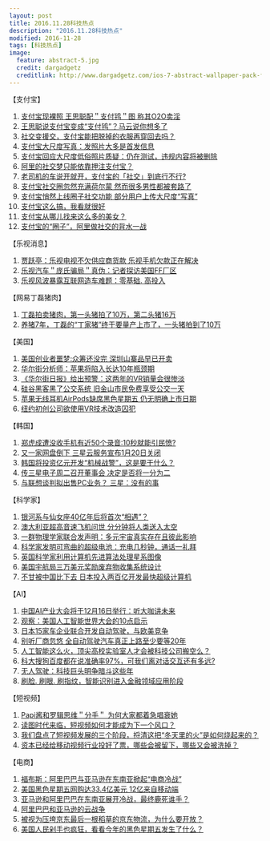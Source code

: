 ```yaml
---
layout: post
title: 2016.11.28科技热点
description: "2016.11.28科技热点"
modified: 2016-11-28
tags: [科技热点]
image:
  feature: abstract-5.jpg
  credit: dargadgetz
  creditlink: http://www.dargadgetz.com/ios-7-abstract-wallpaper-pack-for-iphone-5-and-ipod-touch-retina/
---
```


【支付宝】

1. [支付宝现裸照 王思聪配＂支付鸨＂图 称其O2O卖淫](http://tech.163.com/16/1128/08/C6UP79C400097U7R.html)
2. [王思聪说支付宝变成“支付鸨”？马云说你想多了](http://dy.163.com/v2/article/detail/C6VIB4FA05118BVB.html)
3. [社交变援交，支付宝能把脱掉的衣服再穿回去吗？](http://tech.163.com/16/1128/09/C6URIU1E00097U7R.html) 
4. [支付宝大尺度写真：发照片大多是首发信息](http://tech.163.com/16/1127/21/C6TIIKQN00097U7R.html) 
5. [支付宝回应大尺度低俗照片质疑：仍在测试，违规内容将被删除](http://tech.qq.com/a/20161128/024528.htm)
6. [阿里的社交梦只能依靠押注支付宝？](http://tech.qq.com/a/20161128/002629.htm) 
7. [老司机的车说开就开，支付宝的「社交」到底行不行? ](https://www.huxiu.com/article/172347/1.html) 
8. [支付宝社交圈忽然充满荷尔蒙 然而很多男性都被套路了 ](http://tech.qq.com/a/20161127/015161.htm)
9. [支付宝悄然上线圈子社交功能 部分用户上传大尺度“写真”](http://tech.qq.com/a/20161127/009017.html)
10. [支付宝这么搞，我看就很好](https://www.huxiu.com/article/172412.html)
11. [支付宝从哪儿找来这么多的美女？](https://www.huxiu.com/article/172377.html)
12. [支付宝的“圈子”，阿里做社交的背水一战](https://www.huxiu.com/article/172380.html)

【乐视消息】

1. [贾跃亭：乐视电视不欠供应商货款 乐视手机欠款正在解决](https://tech.qq.com/a/20161128/004306.html)
2. [乐视汽车＂庞氏骗局＂真伪：记者探访美国FF厂区](https://tech.163.com/16/1128/17/C6VOGCLQ00097U7R.html)
3. [乐视风波暴露互联网造车难题：零基础. 高投入](https://tech.qq.com/a/20161128/002662.html)

【网易丁磊猪肉】

1. [丁磊拍卖猪肉，第一头猪拍了10万，第二头猪16万](https://tech.qq.com/a/20161128/018526.html)
2. [养猪7年，丁磊的“丁家猪”终于要量产上市了，一头猪拍到了10万 ](httpss://www.huxiu.com/article/165865/1.html)


【美国】

1. [美国创业者噩梦:众筹还没完 深圳山寨品早已开卖 ](https://tech.163.com/16/1128/11/C6V3BG2U00097U7R.html)
2. [华尔街分析师：苹果将陷入长达10年瓶颈期 ](https://tech.qq.com/a/20161128/024646.html)
3. [《华尔街日报》给出预警：这两年的VR销量会很惨淡](https://tech.qq.com/a/20161128/019375.html)
4. [硅谷黑客黑了公交系统 旧金山市民免费享受公交一天 
 ](https://tech.qq.com/a/20161128/017094.html)
5. [苹果无线耳机AirPods缺席黑色星期五 仍无明确上市日期
  ](https://tech.qq.com/a/20161128/018339.html)
6. [纽约初创公司欲使用VR技术改造囚犯 
 ](https://tech.qq.com/a/20161127/013896.html)

【韩国】

1. [郑虎成遭没收手机有近50个录音:10秒就能引民愤? 
 ](https://tech.163.com/16/1128/09/C6UST5S200097U7S.html)
2. [又一家网盘倒下 三星云服务宣布1月20日关闭 
 ](https://tech.qq.com/a/20161128/031034.html)
3. [韩国将投资亿元开发“机械战警”，这是要干什么？
  ](https://tech.qq.com/a/20161128/024432.html)
4. [传三星电子周二召开董事会 决定是否将一分为二 
 ](https://tech.qq.com/a/20161128/016260.html)
5. [与联想谈判拟出售PC业务？ 三星：没有的事 
 ](https://tech.qq.com/a/20161128/003024.html)

【科学家】

1. [银河系与仙女座40亿年后将首次“相遇”？ 
 ](https://tech.163.com/16/1128/15/C6VJ5OTA00097U81.html)
2. [澳大利亚超高音速飞机问世 分分钟将人类送入太空 
 ](https://tech.qq.com/a/20161128/003116.html)
3. [一群物理学家联合发声明：多元宇宙真实存在且彼此影响
  ](https://tech.qq.com/a/20161128/003162.html)
4. [科学家发明可弯曲的超级电池：充电几秒钟，通话一礼拜
  ](https://tech.qq.com/a/20161127/001776.html)
5. [英国科学家利用计算机先进算法处理星系图像 
 ](https://tech.qq.com/a/20161128/004260.html)
6. [美国宇航局三万美元奖励废弃物收集系统设计 
 ](https://tech.qq.com/a/20161128/004104.html)
7. [不甘被中国比下去 日本投入两百亿开发最快超级计算机 
 ](https://tech.qq.com/a/20161127/004482.html)

【AI】

1. [中国AI产业大会将于12月16日举行：听大咖讲未来
  ](https://tech.163.com/16/1128/17/C6VNMU0O00097U80.html)
2. [观察：美国人工智能世界大会的10点启示
  ](https://dy.163.com/v2/article/detail/C6VGTNOF0511BR4L.html)
3. [日本15家车企业联合开发自动驾驶，与欧美竞争 
 ](https://dy.163.com/v2/article/detail/C6VCOLGU05119734.html)
4. [别听厂商忽悠 全自动驾驶汽车真正上路至少要等20年 
 ](https://tech.qq.com/a/20161128/003581.html)
5. [人工智能这么火，顶尖高校实验室人才会被科技公司搬空么？ 
 ](https://tech.qq.com/a/20161128/007575.html)
6. [科大搜狗百度都在说准确率97%，可我们离对话交互还有多远?
   ](httpss://www.huxiu.com/article/172357.html)
7. [无人驾驶：科技巨头明争暗斗这些年 
  ](httpss://www.huxiu.com/article/172315.html)
8. [刷脸. 刷眼. 刷指纹，智能识别进入金融领域应用阶段
   ](httpss://www.huxiu.com/article/172345.html)

【短视频】

1. [Papi酱和罗辑思维＂分手＂ 为何大家都着急唱衰她
  ](https://tech.163.com/16/1128/14/C6VF79NN00097U7R.html)
2. [读图时代来临，短视频如何才能成为下一个风口？](
 http://dy.163.com/v2/article/detail/C6V7E7RG05119UK1.html)
3. [我们盘点了短视频发展的三个阶段，捋清这把“冬天里的火”是如何烧起来的？
   ](https://www.huxiu.com/article/172329.html)
4. [资本已经给移动视频行业投好了票，哪些会被留下，哪些又会被洗掉？   ](https://www.huxiu.com/article/172327.html)

【电商】

1. [福布斯：阿里巴巴与亚马逊在东南亚掀起“电商冷战”](
 http://tech.qq.com/a/20161128/026938.html)
2. [美国黑色星期五网购达33.4亿美元 12亿来自移动端 ](
http://tech.qq.com/a/20161127/005282.html)
3. [亚马逊和阿里巴巴在东南亚展开冷战，最终鹿死谁手？
   ](https://www.huxiu.com/article/172474.html)
4. [阿里巴巴和亚马逊的云战争 
  ](https://www.huxiu.com/article/172416.html)
5. [被视为压垮京东最后一根稻草的京东物流，为什么要开放？
   ](https://www.huxiu.com/article/172338.html)
6. [美国人民剁手也疯狂，看看今年的黑色星期五发生了什么？ 
  ](https://www.huxiu.com/article/172339.html)
